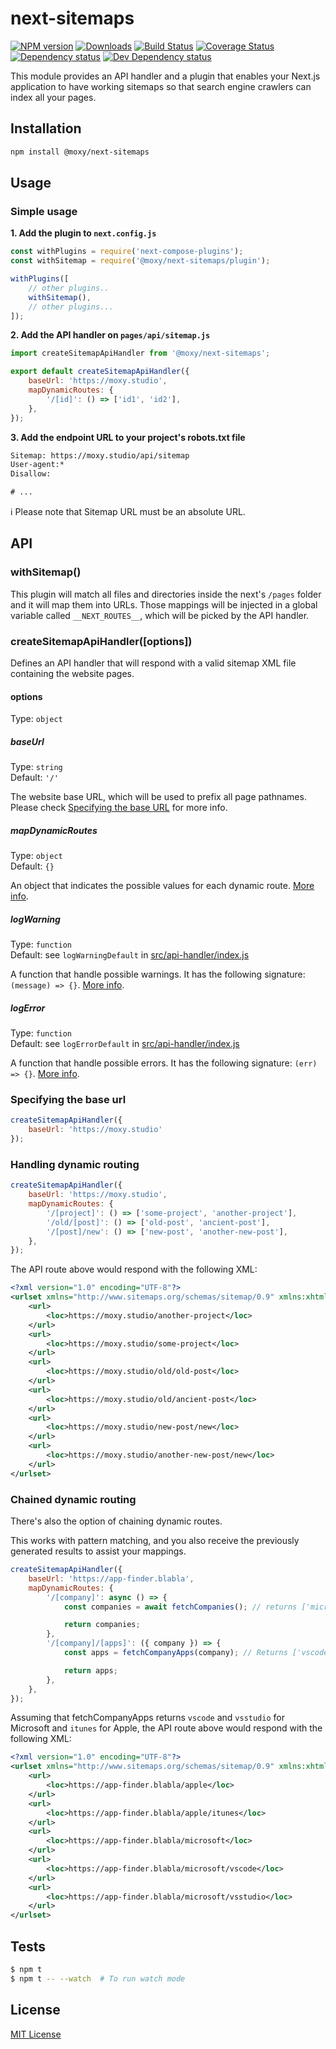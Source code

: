 # next-sitemaps

[![NPM version][npm-image]][npm-url] [![Downloads][downloads-image]][npm-url] [![Build Status][build-status-image]][build-status-url] [![Coverage Status][codecov-image]][codecov-url] [![Dependency status][david-dm-image]][david-dm-url] [![Dev Dependency status][david-dm-dev-image]][david-dm-dev-url]

[npm-url]:https://npmjs.org/package/@moxy/next-sitemaps
[downloads-image]:https://img.shields.io/npm/dm/@moxy/next-sitemaps.svg
[npm-image]:https://img.shields.io/npm/v/@moxy/next-sitemaps.svg
[build-status-url]:https://github.com/moxystudio/next-sitemaps/actions
[build-status-image]:https://img.shields.io/github/workflow/status/moxystudio/next-sitemaps/Node%20CI/master
[codecov-url]:https://codecov.io/gh/moxystudio/next-sitemaps
[codecov-image]:https://img.shields.io/codecov/c/github/moxystudio/next-sitemaps/master.svg
[david-dm-url]:https://david-dm.org/moxystudio/next-sitemaps
[david-dm-image]:https://img.shields.io/david/moxystudio/next-sitemaps.svg
[david-dm-dev-url]:https://david-dm.org/moxystudio/next-sitemaps?type=dev
[david-dm-dev-image]:https://img.shields.io/david/dev/moxystudio/next-sitemaps.svg

This module provides an API handler and a plugin that enables your Next.js application to have working sitemaps so that search engine crawlers can index all your pages.

## Installation

```sh
npm install @moxy/next-sitemaps
```

## Usage

### Simple usage

**1. Add the plugin to `next.config.js`**

```js
const withPlugins = require('next-compose-plugins');
const withSitemap = require('@moxy/next-sitemaps/plugin');

withPlugins([
    // other plugins..
    withSitemap(),
    // other plugins...
]);
```

**2. Add the API handler on `pages/api/sitemap.js`**

```js
import createSitemapApiHandler from '@moxy/next-sitemaps';

export default createSitemapApiHandler({
    baseUrl: 'https://moxy.studio',
    mapDynamicRoutes: {
        '/[id]': () => ['id1', 'id2'],
    },
});
```

**3. Add the endpoint URL to your project's robots.txt file**

```txt
Sitemap: https://moxy.studio/api/sitemap
User-agent:*
Disallow:

# ...
```

ℹ️ Please note that Sitemap URL must be an absolute URL.

## API

### withSitemap()

This plugin will match all files and directories inside the next's `/pages` folder and it will map them into URLs. Those mappings will be injected in a global variable called  `__NEXT_ROUTES__`, which will be picked by the API handler.

### createSitemapApiHandler([options])

Defines an API handler that will respond with a valid sitemap XML file containing the website pages.

#### options

Type: `object`

##### baseUrl

Type: `string`   
Default: `'/'`

The website base URL, which will be used to prefix all page pathnames. Please check [Specifying the base URL](#specifying-the-base-url) for more info.

##### mapDynamicRoutes

Type: `object`   
Default: `{}`

An object that indicates the possible values for each dynamic route. [More info](#handling-dynamic-routing).

##### logWarning

Type: `function`    
Default: see `logWarningDefault` in [src/api-handler/index.js](./src/api-handler/index.js)

A function that handle possible warnings. It has the following signature: `(message) => {}`. [More info](#specifying-a-custom-warning-function).

##### logError

Type: `function`    
Default: see `logErrorDefault` in [src/api-handler/index.js](./src/api-handler/index.js)

A function that handle possible errors. It has the following signature: `(err) => {}`. [More info](#specifying-a-custom-error-function).

### Specifying the base url

```js
createSitemapApiHandler({
    baseUrl: 'https://moxy.studio'
});
```

### Handling dynamic routing

```js
createSitemapApiHandler({
    baseUrl: 'https://moxy.studio',
    mapDynamicRoutes: {
        '/[project]': () => ['some-project', 'another-project'],
        '/old/[post]': () => ['old-post', 'ancient-post'],
        '/[post]/new': () => ['new-post', 'another-new-post'],
    },
});
```

The API route above would respond with the following XML:

```xml
<?xml version="1.0" encoding="UTF-8"?>
<urlset xmlns="http://www.sitemaps.org/schemas/sitemap/0.9" xmlns:xhtml="http://www.w3.org/1999/xhtml">
    <url>
        <loc>https://moxy.studio/another-project</loc>
    </url>
    <url>
        <loc>https://moxy.studio/some-project</loc>
    </url>
    <url>
        <loc>https://moxy.studio/old/old-post</loc>
    </url>
    <url>
        <loc>https://moxy.studio/old/ancient-post</loc>
    </url>
    <url>
        <loc>https://moxy.studio/new-post/new</loc>
    </url>
    <url>
        <loc>https://moxy.studio/another-new-post/new</loc>
    </url>
</urlset>
```

### Chained dynamic routing

There's also the option of chaining dynamic routes.

This works with pattern matching, and you also receive the previously generated results to assist your mappings.

```js
createSitemapApiHandler({
    baseUrl: 'https://app-finder.blabla',
    mapDynamicRoutes: {
        '/[company]': async () => {
            const companies = await fetchCompanies(); // returns ['microsoft', 'apple']

            return companies;
        },
        '/[company]/[apps]': ({ company }) => {
            const apps = fetchCompanyApps(company); // Returns ['vscode', 'vsstudio'] for microsoft and returns ['itunes'] for apple

            return apps;
        },
    },
});
```

Assuming that fetchCompanyApps returns `vscode` and `vsstudio` for Microsoft and `itunes` for Apple, the API route above would respond with the following XML:

```xml
<?xml version="1.0" encoding="UTF-8"?>
<urlset xmlns="http://www.sitemaps.org/schemas/sitemap/0.9" xmlns:xhtml="http://www.w3.org/1999/xhtml">
    <url>
        <loc>https://app-finder.blabla/apple</loc>
    </url>
    <url>
        <loc>https://app-finder.blabla/apple/itunes</loc>
    </url>
    <url>
        <loc>https://app-finder.blabla/microsoft</loc>
    </url>
    <url>
        <loc>https://app-finder.blabla/microsoft/vscode</loc>
    </url>
    <url>
        <loc>https://app-finder.blabla/microsoft/vsstudio</loc>
    </url>
</urlset>
```

## Tests

```sh
$ npm t
$ npm t -- --watch  # To run watch mode
```

## License

[MIT License](./LICENSE)
